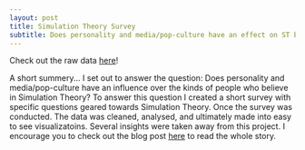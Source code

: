 ```yaml
---
layout: post
title: Simulation Theory Survey
subtitle: Does personality and media/pop-culture have an effect on ST believers
---
```

Check out the raw data [here](https://github.com/Tyler9937/Simulation-Theory-Survey)!

A short summery...
I set out to answer the question: Does personality and media/pop-culture have an influence over the kinds of people who believe in Simulation Theory? To answer this question I created a short survey with specific questions geared towards Simulation Theory. Once the survey was conducted. The data was cleaned, analysed, and ultimately made into easy to see visualizatoins. Several insights were taken away from this project. I encourage you to check out the blog post [here](https://github.com/Tyler9937/Simulation-Theory-Survey) to read the whole story. 
